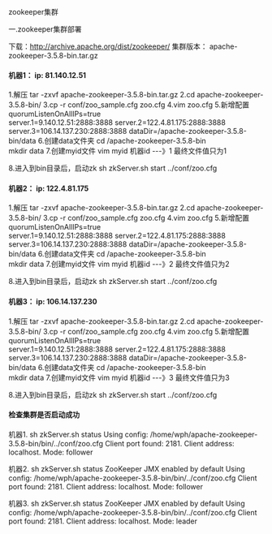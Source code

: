 zookeeper集群

一.zookeeper集群部署

下载：http://archive.apache.org/dist/zookeeper/
集群版本： apache-zookeeper-3.5.8-bin.tar.gz
 
#### 机器1： ip: 81.140.12.51

1.解压 tar -zxvf apache-zookeeper-3.5.8-bin.tar.gz
2.cd apache-zookeeper-3.5.8-bin/
3.cp -r conf/zoo_sample.cfg  zoo.cfg
4.vim zoo.cfg
5.新增配置 
quorumListenOnAllIPs=true  
server.1=9.140.12.51:2888:3888
server.2=122.4.81.175:2888:3888
server.3=106.14.137.230:2888:3888
dataDir=/apache-zookeeper-3.5.8-bin/data
6.创建data文件夹 
cd /apache-zookeeper-3.5.8-bin  
mkdir data
7.创建myid文件
vim myid
机器id ---》1
最终文件值只为1

8.进入到bin目录后，启动zk
sh zkServer.sh  start ../conf/zoo.cfg
 
#### 机器2： ip: 122.4.81.175

1.解压 tar -zxvf apache-zookeeper-3.5.8-bin.tar.gz
2.cd apache-zookeeper-3.5.8-bin/
3.cp -r conf/zoo_sample.cfg  zoo.cfg
4.vim zoo.cfg
5.新增配置 
quorumListenOnAllIPs=true  
server.1=9.140.12.51:2888:3888
server.2=122.4.81.175:2888:3888
server.3=106.14.137.230:2888:3888
dataDir=/apache-zookeeper-3.5.8-bin/data
6.创建data文件夹 
cd /apache-zookeeper-3.5.8-bin  
mkdir data
7.创建myid文件
vim myid
机器id ---》2
最终文件值只为2

8.进入到bin目录后，启动zk
sh zkServer.sh  start ../conf/zoo.cfg

#### 机器3： ip: 106.14.137.230

1.解压 tar -zxvf apache-zookeeper-3.5.8-bin.tar.gz
2.cd apache-zookeeper-3.5.8-bin/
3.cp -r conf/zoo_sample.cfg  zoo.cfg
4.vim zoo.cfg
5.新增配置 
quorumListenOnAllIPs=true  
server.1=9.140.12.51:2888:3888
server.2=122.4.81.175:2888:3888
server.3=106.14.137.230:2888:3888
dataDir=/apache-zookeeper-3.5.8-bin/data
6.创建data文件夹 
cd /apache-zookeeper-3.5.8-bin  
mkdir data
7.创建myid文件
vim myid
机器id ---》3
最终文件值只为3

8.进入到bin目录后，启动zk
sh zkServer.sh  start ../conf/zoo.cfg

 
#### 检查集群是否启动成功 
机器1.
sh zkServer.sh status
Using config: /home/wph/apache-zookeeper-3.5.8-bin/bin/../conf/zoo.cfg
Client port found: 2181. Client address: localhost.
Mode: follower

机器2.
sh zkServer.sh status
ZooKeeper JMX enabled by default
Using config: /home/wph/apache-zookeeper-3.5.8-bin/bin/../conf/zoo.cfg
Client port found: 2181. Client address: localhost.
Mode: follower

机器3.
sh zkServer.sh status
ZooKeeper JMX enabled by default
Using config: /home/wph/apache-zookeeper-3.5.8-bin/bin/../conf/zoo.cfg
Client port found: 2181. Client address: localhost.
Mode: leader






